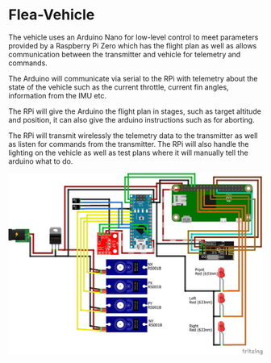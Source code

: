# Flea-Vehicle
The vehicle uses an Arduino Nano for low-level control to meet parameters provided by a Raspberry Pi Zero which has the flight plan as well as allows communication between the transmitter and vehicle for telemetry and commands.

The Arduino will communicate via serial to the RPi with telemetry about the state of the vehicle such as the current throttle, current fin angles, information from the IMU etc.

The RPi will give the Arduino the flight plan in stages, such as target altitude and position, it can also give the arduino instructions such as for aborting.

The RPi will transmit wirelessly the telemetry data to the transmitter as well as listen for commands from the transmitter. The RPi will also handle the lighting on the vehicle as well as test plans where it will manually tell the arduino what to do.


![Fritzing Diagram](Rocket_bb.jpg)
